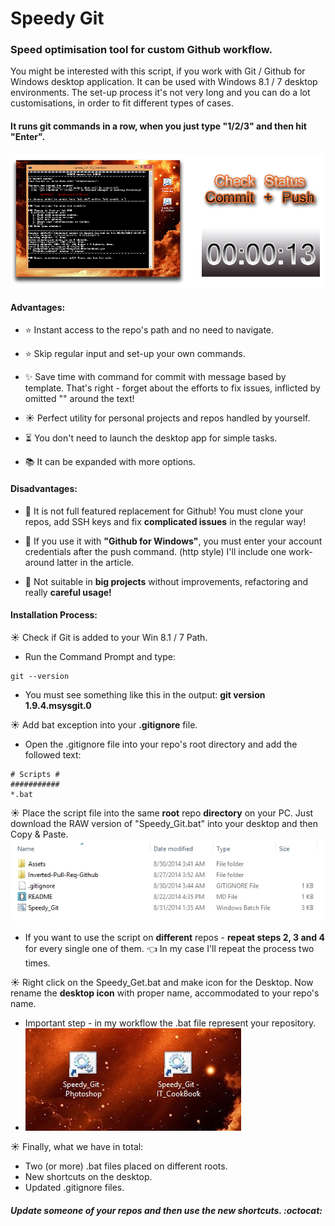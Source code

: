 Speedy Git
==========

### Speed optimisation tool for custom Github workflow.

You might be interested with this script, if you work with Git / Github for Windows desktop application. It can be used with Windows 8.1 / 7 desktop environments. The set-up process it's not very long and you can do a lot customisations, in order to fit different types of cases.

#### It runs git commands in a row, when you just type "1/2/3" and then hit "Enter".

<a href="https://raw.githubusercontent.com/NIO-Design/Batch-Scripts/master/Speedy-Git/Assets/speedy_full.jpg" target="_blank">
<img src="Assets/speedy_sm_ssh.png" title="Click to view" /></a>

#### Advantages:

-  :star: Instant access to the repo's path and no need to navigate.

-  :star: Skip regular input and set-up your own commands.

-  :sparkles: Save time with command for commit with message based by template. That's right - forget about the efforts to fix issues, inflicted by omitted "" around the text!

-  :sunny: Perfect utility for personal projects and repos handled by yourself.

-  :hourglass_flowing_sand: You don't need to launch the desktop app for simple tasks.

-  :books: It can be expanded with more options.

#### Disadvantages:

-  :maple_leaf: It is not full featured replacement for Github! You must clone your repos, add SSH keys and fix __complicated issues__ in the regular way!

-  :maple_leaf: If you use it with __"Github for Windows"__, you must enter your account credentials after the push command. (http style) I'll include one work-around latter in the article.

-  :gun: Not suitable in __big projects__ without improvements, refactoring and really __careful usage!__


#### Installation Process:

:sunny: Check if Git is added to your Win 8.1 / 7 Path.

  * Run the Command Prompt and type:

```
git --version
```
  * You must see something like this in the output: __git version 1.9.4.msysgit.0__

:sunny: Add bat exception into your __.gitignore__ file.
  * Open the .gitignore file into your repo's root directory and add the followed text:  
```
# Scripts #
###########
*.bat
```

:sunny: Place the script file into the same __root__ repo __directory__ on your PC. Just download the RAW version of "Speedy_Git.bat" into your desktop and then Copy & Paste.
![Root Repo Dir](Assets/root_dir.jpg "Root Directory")
  * If you want to use the script on __different__ repos - __repeat steps 2, 3 and 4__ for every single one of them. :point_left:
    In my case I'll repeat the process two times.
  
:sunny: Right click on the Speedy_Get.bat and make icon for the Desktop. Now rename the __desktop icon__ with proper name, accommodated to your repo's name.
  * Important step - in my workflow the .bat file represent your repository.
  * ![Desktop icons](Assets/desk_icons.jpg "Desktop Icons")

:sunny: Finally, what we have in total:
  * Two (or more) .bat files placed on different roots.
  * New shortcuts on the desktop.
  * Updated .gitignore files.

##### Update someone of your repos and then use the new shortcuts. :octocat:
